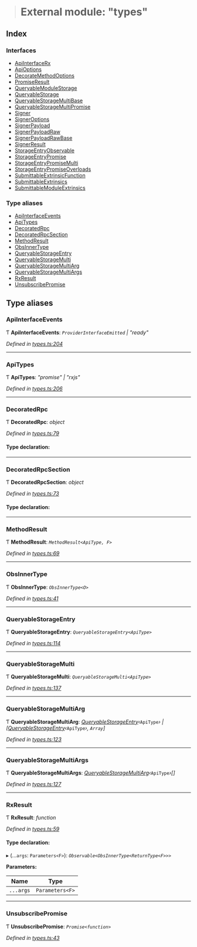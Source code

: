 > # External module: "types"

## Index

### Interfaces

* [ApiInterfaceRx](../interfaces/_types_.apiinterfacerx.md)
* [ApiOptions](../interfaces/_types_.apioptions.md)
* [DecorateMethodOptions](../interfaces/_types_.decoratemethodoptions.md)
* [PromiseResult](../interfaces/_types_.promiseresult.md)
* [QueryableModuleStorage](../interfaces/_types_.queryablemodulestorage.md)
* [QueryableStorage](../interfaces/_types_.queryablestorage.md)
* [QueryableStorageMultiBase](../interfaces/_types_.queryablestoragemultibase.md)
* [QueryableStorageMultiPromise](../interfaces/_types_.queryablestoragemultipromise.md)
* [Signer](../interfaces/_types_.signer.md)
* [SignerOptions](../interfaces/_types_.signeroptions.md)
* [SignerPayload](../interfaces/_types_.signerpayload.md)
* [SignerPayloadRaw](../interfaces/_types_.signerpayloadraw.md)
* [SignerPayloadRawBase](../interfaces/_types_.signerpayloadrawbase.md)
* [SignerResult](../interfaces/_types_.signerresult.md)
* [StorageEntryObservable](../interfaces/_types_.storageentryobservable.md)
* [StorageEntryPromise](../interfaces/_types_.storageentrypromise.md)
* [StorageEntryPromiseMulti](../interfaces/_types_.storageentrypromisemulti.md)
* [StorageEntryPromiseOverloads](../interfaces/_types_.storageentrypromiseoverloads.md)
* [SubmittableExtrinsicFunction](../interfaces/_types_.submittableextrinsicfunction.md)
* [SubmittableExtrinsics](../interfaces/_types_.submittableextrinsics.md)
* [SubmittableModuleExtrinsics](../interfaces/_types_.submittablemoduleextrinsics.md)

### Type aliases

* [ApiInterfaceEvents](_types_.md#apiinterfaceevents)
* [ApiTypes](_types_.md#apitypes)
* [DecoratedRpc](_types_.md#decoratedrpc)
* [DecoratedRpcSection](_types_.md#decoratedrpcsection)
* [MethodResult](_types_.md#methodresult)
* [ObsInnerType](_types_.md#obsinnertype)
* [QueryableStorageEntry](_types_.md#queryablestorageentry)
* [QueryableStorageMulti](_types_.md#queryablestoragemulti)
* [QueryableStorageMultiArg](_types_.md#queryablestoragemultiarg)
* [QueryableStorageMultiArgs](_types_.md#queryablestoragemultiargs)
* [RxResult](_types_.md#rxresult)
* [UnsubscribePromise](_types_.md#unsubscribepromise)

## Type aliases

###  ApiInterfaceEvents

Ƭ **ApiInterfaceEvents**: *`ProviderInterfaceEmitted` | "ready"*

*Defined in [types.ts:204](https://github.com/polkadot-js/api/blob/a9746b3/packages/api/src/types.ts#L204)*

___

###  ApiTypes

Ƭ **ApiTypes**: *"promise" | "rxjs"*

*Defined in [types.ts:206](https://github.com/polkadot-js/api/blob/a9746b3/packages/api/src/types.ts#L206)*

___

###  DecoratedRpc

Ƭ **DecoratedRpc**: *object*

*Defined in [types.ts:79](https://github.com/polkadot-js/api/blob/a9746b3/packages/api/src/types.ts#L79)*

#### Type declaration:

___

###  DecoratedRpcSection

Ƭ **DecoratedRpcSection**: *object*

*Defined in [types.ts:73](https://github.com/polkadot-js/api/blob/a9746b3/packages/api/src/types.ts#L73)*

#### Type declaration:

___

###  MethodResult

Ƭ **MethodResult**: *`MethodResult<ApiType, F>`*

*Defined in [types.ts:69](https://github.com/polkadot-js/api/blob/a9746b3/packages/api/src/types.ts#L69)*

___

###  ObsInnerType

Ƭ **ObsInnerType**: *`ObsInnerType<O>`*

*Defined in [types.ts:41](https://github.com/polkadot-js/api/blob/a9746b3/packages/api/src/types.ts#L41)*

___

###  QueryableStorageEntry

Ƭ **QueryableStorageEntry**: *`QueryableStorageEntry<ApiType>`*

*Defined in [types.ts:114](https://github.com/polkadot-js/api/blob/a9746b3/packages/api/src/types.ts#L114)*

___

###  QueryableStorageMulti

Ƭ **QueryableStorageMulti**: *`QueryableStorageMulti<ApiType>`*

*Defined in [types.ts:137](https://github.com/polkadot-js/api/blob/a9746b3/packages/api/src/types.ts#L137)*

___

###  QueryableStorageMultiArg

Ƭ **QueryableStorageMultiArg**: *[QueryableStorageEntry](_types_.md#queryablestorageentry)‹*`ApiType`*› | [[QueryableStorageEntry](_types_.md#queryablestorageentry)‹*`ApiType`*›, `Array`]*

*Defined in [types.ts:123](https://github.com/polkadot-js/api/blob/a9746b3/packages/api/src/types.ts#L123)*

___

###  QueryableStorageMultiArgs

Ƭ **QueryableStorageMultiArgs**: *[QueryableStorageMultiArg](_types_.md#queryablestoragemultiarg)‹*`ApiType`*›[]*

*Defined in [types.ts:127](https://github.com/polkadot-js/api/blob/a9746b3/packages/api/src/types.ts#L127)*

___

###  RxResult

Ƭ **RxResult**: *function*

*Defined in [types.ts:59](https://github.com/polkadot-js/api/blob/a9746b3/packages/api/src/types.ts#L59)*

#### Type declaration:

▸ (...`args`: `Parameters<F>`): *`Observable<ObsInnerType<ReturnType<F>>>`*

**Parameters:**

Name | Type |
------ | ------ |
`...args` | `Parameters<F>` |

___

###  UnsubscribePromise

Ƭ **UnsubscribePromise**: *`Promise<function>`*

*Defined in [types.ts:43](https://github.com/polkadot-js/api/blob/a9746b3/packages/api/src/types.ts#L43)*